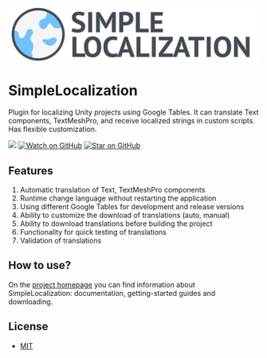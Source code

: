 ![0](WikiImages/logo.png)
# SimpleLocalization
Plugin for localizing Unity projects using Google Tables. It can translate Text components, TextMeshPro, and receive localized strings in custom scripts. Has flexible customization.

[![](https://img.shields.io/badge/license-MIT-green)](https://github.com/RodionLodza/simplelocalization/blob/master/LICENSE)
[![Watch on GitHub](https://img.shields.io/github/watchers/RodionLodza/simplelocalization.svg?style=social)](https://github.com/RodionLodza/simplelocalization/watchers)
[![Star on GitHub](https://img.shields.io/github/stars/RodionLodza/simplelocalization.svg?style=social)](https://github.com/RodionLodza/simplelocalization/stargazers)
<br />

## Features
1. Automatic translation of Text, TextMeshPro components
2. Runtime change language without restarting the application
3. Using different Google Tables for development and release versions
4. Ability to customize the download of translations (auto, manual)
5. Ability to download translations before building the project
6. Functionality for quick testing of translations
7. Validation of translations

## How to use?
On the [project homepage](https://github.com/RodionLodza/SimpleLocalization/wiki) you can find information about SimpleLocalization:  documentation, getting-started guides and downloading.
<br />

## License
* [MIT](https://github.com/RodionLodza/simplelocalization/blob/master/LICENSE)
